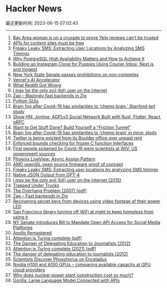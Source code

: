 # Hacker News

最近更新时间: 2023-06-15 07:02:43

--- 
1. [Bay Area woman is on a crusade to prove Yelp reviews can’t be trusted](https://www.sfgate.com/tech/article/yel-review-fraud-kay-dean-18150617.php) 
2. [APIs for content sites must be free](https://www.somebits.com/weblog/culture/apis-for-content-sites-must-be-free.html) 
3. [Freaky Leaky SMS: Extracting User Locations by Analyzing SMS Timings](https://arxiv.org/abs/2306.07695) 
4. [Why PostgreSQL High Availability Matters and How to Achieve It](https://www.yugabyte.com/postgresql/postgresql-high-availability/) 
5. [Building an Instagram Clone for Puppies Using Courier Inbox, Next.js and Inngest](https://www.courier.com/blog/introducing-puppygram-powered-by-courier-inbox-next-js-and-inngest/) 
6. [New York State Senate passes prohibitions on non-competes](https://ogletree.com/insights/new-york-state-senate-passes-prohibitions-on-non-competes/) 
7. [Vercel's AI Accelerator](https://vercel.com/blog/vercel-ai-accelerator) 
8. [What Reddit Got Wrong](https://www.eff.org/deeplinks/2023/06/what-reddit-got-wrong) 
9. [I may be the only evil (bit) user on the internet](https://blog.benjojo.co.uk/post/evil-bit-RFC3514-real-world-usage) 
10. [Zap – Blazingly fast backends in Zig](https://github.com/zigzap/zap) 
11. [Python GUIs](https://www.pythonguis.com) 
12. [Brain fog after Covid-19 has similarities to ‘chemo brain,’ Stanford-led study](https://med.stanford.edu/news/all-news/2022/06/brain-fog-covid-chemo-brain.html) 
13. [Show HN: Jonline, AGPLv3 Social Network Built with Rust, Flutter, React, gRPC](https://github.com/JonLatane/jonline) 
14. [Want to Get Stuff Done? Build Yourself a “Friction Tunnel”](https://tedium.co/2023/06/10/productivity-friction-theory/) 
15. [Brain fog after Covid-19 has similarities to ‘chemo brain’ in mice: study](https://med.stanford.edu/news/all-news/2022/06/brain-fog-covid-chemo-brain.html) 
16. [Twitter is being evicted from its Boulder office over unpaid rent](https://techcrunch.com/2023/06/14/twitter-is-being-evicted-from-its-boulder-office-over-unpaid-rent/) 
17. [Enforced bounds checking for frozen C function interfaces](https://gustedt.wordpress.com/2023/06/10/enforced-bounds-checking-for-frozen-function-interfaces/) 
18. [First people sickened by Covid-19 were scientists at WIV: US government sources](https://public.substack.com/p/first-people-sickened-by-covid-19) 
19. [Phoenix LiveView: Async Assign Pattern](http://blog.andyglassman.com/2023/06/phoenix-liveview-async-assign-pattern.html) 
20. [AMD openSIL open source firmware proof of concept](https://github.com/openSIL/openSIL) 
21. [Freaky Leaky SMS: Extracting user locations by analyzing SMS timings](https://arxiv.org/abs/2306.07695) 
22. [Native JSON Output from GPT-4](https://yonom.substack.com/p/native-json-output-from-gpt-4) 
23. [I may be the only evil (bit) user on the internet (2015)](https://blog.benjojo.co.uk/post/evil-bit-RFC3514-real-world-usage) 
24. [Trapped Under Trucks](https://www.propublica.org/article/underride-crashes-nhtsa-dot-iihs-safety-cars-trucks) 
25. [The Overhang Problem (2007) [pdf]](https://math.dartmouth.edu/~pw/papers/maxover.pdf) 
26. [Zap – Fast backends in Zig](https://github.com/zigzap/zap) 
27. [Recovering secret keys from devices using video footage of their power LED](https://www.nassiben.com/video-based-crypta) 
28. [San Francisco library turning off WiFi at night to keep homeless from using it](https://www.theverge.com/2023/6/14/23760787/san-francisco-public-library-wifi-homeless-castro-district-8) 
29. [NY Senate Introduces Bill to Mandate Open API Access for Social Media Platforms](https://www.news.upveda.in/2023/06/14/new-york-introduces-bill-requiring-social-media-platforms-to-provide-open-api-access-for-third-party-applications/) 
30. [Apollo Remastered](https://kottke.org/23/06/apollo-remastered) 
31. [Attention is Turing complete [pdf]](https://www.jmlr.org/papers/volume22/20-302/20-302.pdf) 
32. [The Danger of Delegating Education to Journalists (2012)](https://radicalscholarship.com/2014/11/03/guest-post-the-danger-of-delegating-education-to-journalists-k-anders-ericsson/) 
33. [Attention is Turing complete (2021) [pdf]](https://www.jmlr.org/papers/volume22/20-302/20-302.pdf) 
34. [The danger of delegating education to journalists (2012)](https://radicalscholarship.com/2014/11/03/guest-post-the-danger-of-delegating-education-to-journalists-k-anders-ericsson/) 
35. [Scientists Discover Phosphorus on Enceladus](https://tlpnetwork.com/news/2023/06/scientists-discover-phosphorus-on-enceladus) 
36. [Nvidia H100 and A100 GPUs – comparing available capacity at GPU cloud providers](https://llm-utils.org/Nvidia+H100+and+A100+GPUs+-+comparing+available+capacity+at+GPU+cloud+providers) 
37. [Why does nuclear power plant construction cost so much?](https://progress.institute/nuclear-power-plant-construction-costs/) 
38. [Gorilla: Large Language Model Connected with APIs](https://shishirpatil.github.io/gorilla/) 
